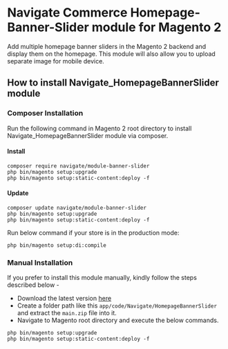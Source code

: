 # Navigate Commerce Homepage-Banner-Slider module for Magento 2
Add multiple homepage banner sliders in the Magento 2 backend and display them on the homepage. This module will also allow you to upload separate image for mobile device.

## How to install Navigate_HomepageBannerSlider module

### Composer Installation

Run the following command in Magento 2 root directory to install Navigate_HomepageBannerSlider module via composer.

#### Install

```
composer require navigate/module-banner-slider
php bin/magento setup:upgrade
php bin/magento setup:static-content:deploy -f
```

#### Update

```
composer update navigate/module-banner-slider
php bin/magento setup:upgrade
php bin/magento setup:static-content:deploy -f
```

Run below command if your store is in the production mode:

```
php bin/magento setup:di:compile
```

### Manual Installation

If you prefer to install this module manually, kindly follow the steps described below - 

- Download the latest version [here](https://github.com/navigatecommerce/magento-2-homepage-banner-slider/archive/refs/heads/main.zip) 
- Create a folder path like this `app/code/Navigate/HomepageBannerSlider` and extract the `main.zip` file into it.
- Navigate to Magento root directory and execute the below commands.

```
php bin/magento setup:upgrade
php bin/magento setup:static-content:deploy -f
```
